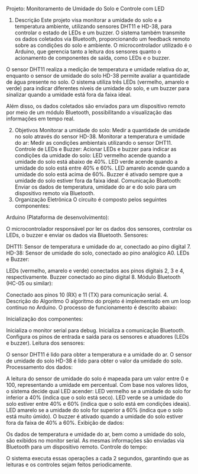 Projeto: Monitoramento de Umidade do Solo e Controle com LED






1. Descrição
Este projeto visa monitorar a umidade do solo e a temperatura ambiente, utilizando sensores DHT11 e HD-38, para controlar o estado de LEDs e um buzzer. O sistema também transmite os dados coletados via Bluetooth, proporcionando um feedback remoto sobre as condições do solo e ambiente. O microcontrolador utilizado é o Arduino, que gerencia tanto a leitura dos sensores quanto o acionamento de componentes de saída, como LEDs e o buzzer.

O sensor DHT11 realiza a medição de temperatura e umidade relativa do ar, enquanto o sensor de umidade do solo HD-38 permite avaliar a quantidade de água presente no solo. O sistema utiliza três LEDs (vermelho, amarelo e verde) para indicar diferentes níveis de umidade do solo, e um buzzer para sinalizar quando a umidade está fora da faixa ideal.

Além disso, os dados coletados são enviados para um dispositivo remoto por meio de um módulo Bluetooth, possibilitando a visualização das informações em tempo real.

2. Objetivos
Monitorar a umidade do solo: Medir a quantidade de umidade no solo através do sensor HD-38.
Monitorar a temperatura e umidade do ar: Medir as condições ambientais utilizando o sensor DHT11.
Controle de LEDs e Buzzer: Acionar LEDs e buzzer para indicar as condições da umidade do solo:
LED vermelho acende quando a umidade do solo está abaixo de 40%.
LED verde acende quando a umidade do solo está entre 40% e 60%.
LED amarelo acende quando a umidade do solo está acima de 60%.
Buzzer é ativado sempre que a umidade do solo estiver fora da faixa ideal.
Comunicação Bluetooth: Enviar os dados de temperatura, umidade do ar e do solo para um dispositivo remoto via Bluetooth.
3. Organização Eletrônica
O circuito é composto pelos seguintes componentes:

Arduino (Plataforma de desenvolvimento):

O microcontrolador responsável por ler os dados dos sensores, controlar os LEDs, o buzzer e enviar os dados via Bluetooth.
Sensores:

DHT11: Sensor de temperatura e umidade do ar, conectado ao pino digital 7.
HD-38: Sensor de umidade do solo, conectado ao pino analógico A0.
LEDs e Buzzer:

LEDs (vermelho, amarelo e verde) conectados aos pinos digitais 2, 3 e 4, respectivamente.
Buzzer conectado ao pino digital 8.
Módulo Bluetooth (HC-05 ou similar):

Conectado aos pinos 10 (RX) e 11 (TX) para comunicação serial.
4. Descrição do Algoritmo
O algoritmo do projeto é implementado em um loop contínuo no Arduino. O processo de funcionamento é descrito abaixo:

Inicialização dos componentes:

Inicializa o monitor serial para debug.
Inicializa a comunicação Bluetooth.
Configura os pinos de entrada e saída para os sensores e atuadores (LEDs e buzzer).
Leitura dos sensores:

O sensor DHT11 é lido para obter a temperatura e a umidade do ar.
O sensor de umidade do solo HD-38 é lido para obter o valor da umidade do solo.
Processamento dos dados:

A leitura do sensor de umidade do solo é mapeada para um valor entre 0 e 100, representando a umidade em percentual.
Com base nos valores lidos, o sistema decide qual LED acender:
LED vermelho se a umidade do solo for inferior a 40% (indica que o solo está seco).
LED verde se a umidade do solo estiver entre 40% e 60% (indica que o solo está em condições ideais).
LED amarelo se a umidade do solo for superior a 60% (indica que o solo está muito úmido).
O buzzer é ativado quando a umidade do solo estiver fora da faixa de 40% a 60%.
Exibição de dados:

Os dados de temperatura e umidade do ar, bem como a umidade do solo, são exibidos no monitor serial.
As mesmas informações são enviadas via Bluetooth para um dispositivo remoto.
Controle do tempo:

O sistema executa essas operações a cada 2 segundos, garantindo que as leituras e os controles sejam feitos periodicamente.
